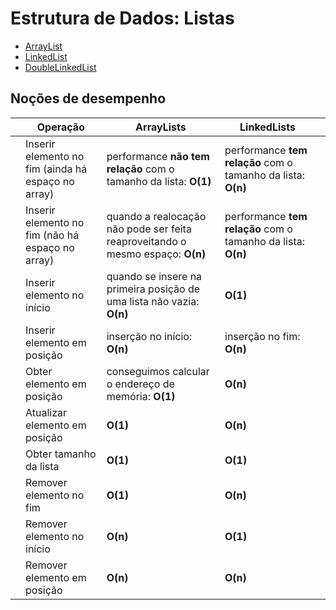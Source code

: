 # Estrutura de Dados: Listas

- [ArrayList](./arrayList/)
- [LinkedList](./linkedList/)
- [DoubleLinkedList](./doubleLinkedList/)

## Noções de desempenho

|   | Operação                                           | ArrayLists                                                                     | LinkedLists                                                  |   |
|---|----------------------------------------------------|--------------------------------------------------------------------------------|--------------------------------------------------------------|---|
|   | Inserir elemento no fim (ainda há espaço no array) | performance **não tem relação** com o tamanho da lista: **O(1)**               | performance **tem relação** com o tamanho da lista: **O(n)** |   |
|   | Inserir elemento no fim (não há espaço no array)   | quando a realocação não pode ser feita reaproveitando o mesmo espaço: **O(n)** | performance **tem relação** com o tamanho da lista: **O(n)** |   |
|   | Inserir elemento no início                         | quando se insere na primeira posição de uma lista não vazia: **O(n)**          | **O(1)**                                                     |   |
|   | Inserir elemento em posição                        | inserção no início: **O(n)**                                                   | inserção no fim: **O(n)**                                    |   |
|   | Obter elemento em posição                          | conseguimos calcular o endereço de memória: **O(1)**                           | **O(n)**                                                     |   |
|   | Atualizar elemento em posição                      | **O(1)**                                                                       | **O(n)**                                                     |   |
|   | Obter tamanho da lista                             | **O(1)**                                                                       | **O(1)**                                                     |   |
|   | Remover elemento no fim                            | **O(1)**                                                                       | **O(n)**                                                     |   |
|   | Remover elemento no início                         | **O(n)**                                                                       | **O(1)**                                                     |   |
|   | Remover elemento em posição                        | **O(n)**                                                                       | **O(n)**                                                     |   |